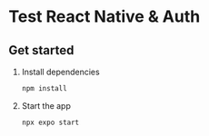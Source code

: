# Test React Native & Auth

## Get started

1. Install dependencies

   ```bash
   npm install
   ```

2. Start the app

   ```bash
   npx expo start
   ```
